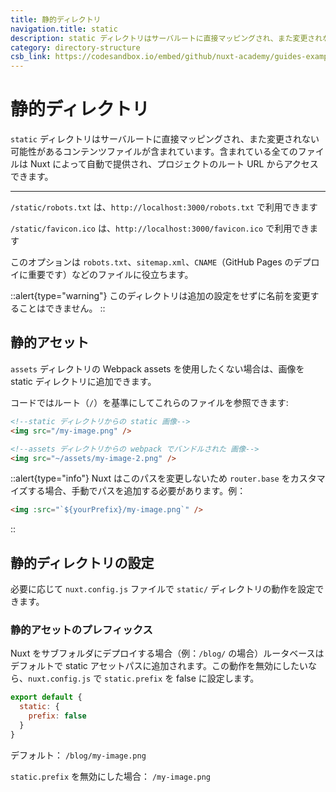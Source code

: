 ```yaml
---
title: 静的ディレクトリ
navigation.title: static
description: static ディレクトリはサーバルートに直接マッピングされ、また変更されない可能性があるコンテンツファイルが含まれています。含まれている全てのファイルは Nuxt によって自動で提供され、プロジェクトのルート URL からアクセスできます。
category: directory-structure
csb_link: https://codesandbox.io/embed/github/nuxt-academy/guides-examples/tree/master/04_directory_structure/13_static?fontsize=14&hidenavigation=1&theme=dark
---
```

# 静的ディレクトリ

`static` ディレクトリはサーバルートに直接マッピングされ、また変更されない可能性があるコンテンツファイルが含まれています。含まれている全てのファイルは Nuxt によって自動で提供され、プロジェクトのルート URL からアクセスできます。

---

`/static/robots.txt` は、`http://localhost:3000/robots.txt` で利用できます

`/static/favicon.ico` は、`http://localhost:3000/favicon.ico` で利用できます

このオプションは `robots.txt`、`sitemap.xml`、`CNAME`（GitHub Pages のデプロイに重要です）などのファイルに役立ちます。

::alert{type="warning"}
このディレクトリは追加の設定をせずに名前を変更することはできません。
::

## 静的アセット

`assets` ディレクトリの Webpack assets を使用したくない場合は、画像を static ディレクトリに追加できます。

コードではルート（`/`）を基準にしてこれらのファイルを参照できます:

```html
<!--static ディレクトリからの static 画像-->
<img src="/my-image.png" />

<!--assets ディレクトリからの webpack でバンドルされた 画像-->
<img src="~/assets/my-image-2.png" />
```

::alert{type="info"}
Nuxt はこのパスを変更しないため `router.base` をカスタマイズする場合、手動でパスを追加する必要があります。例：

```html
<img :src="`${yourPrefix}/my-image.png`" />
```
::

## 静的ディレクトリの設定

必要に応じて `nuxt.config.js` ファイルで `static/` ディレクトリの動作を設定できます。


### 静的アセットのプレフィックス

Nuxt をサブフォルダにデプロイする場合（例：`/blog/` の場合）ルータベースはデフォルトで static アセットパスに追加されます。この動作を無効にしたいなら、`nuxt.config.js` で `static.prefix` を false に設定します。

```js
export default {
  static: {
    prefix: false
  }
}
```

デフォルト： `/blog/my-image.png`

`static.prefix` を無効にした場合： `/my-image.png`
